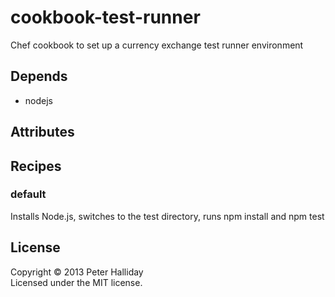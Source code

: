 cookbook-test-runner
====================

Chef cookbook to set up a currency exchange test runner environment

## Depends

- nodejs

## Attributes

## Recipes

### default

Installs Node.js, switches to the test directory, runs npm install and npm test

## License
Copyright &copy; 2013 Peter Halliday  
Licensed under the MIT license.
